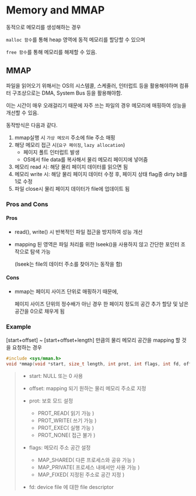# Memory and MMAP

동적으로 메모리를 생성해하는 경우 

`malloc 함수`를 통해 heap 영역에 동적 메모리를 할당할 수 있으며

`free 함수`를 통해 메모리를 해제할 수 있음.



## MMAP

파일을 읽어오기 위해서는 OS의 시스템콜, 스케줄러, 인터럽트 등을 활용해야하며 컴퓨터 구조상으로는 DMA, System Bus 등을 활용해야함.

이는 시간이 매우 오래걸리기 때문에 자주 쓰는 파일의 경우 메모리에 매핑하여 성능을 개선할 수 있음.

동작방식은 다음과 같다.

1. mmap실행 시 `가상 메모리` 주소에 file 주소 매핑
2. 해당 메모리 접근 시(`요구 페이징`, `lazy allocation`)
   - 페이지 폴트 인터럽트 발생
   - OS에서 file data를 복사해서 물리 메모리 페이지에 넣어줌
3. 메모리 read 시: 해당 물리 페이지 데이터를 읽으면 됨
4. 메모리 write 시: 해당 물리 페이지 데이터 수정 후, 페이지 상태 flag중 dirty bit를 1로 수정
5. 파일 close시 물리 페이지 데이터가 file에 업데이트 됨



### Pros and Cons

#### Pros

- read(), write() 시 반복적인 파일 접근을 방지하여 성능 개선

- mapping 된 영역은 파일 처리를 위한 lseek()을 사용하지 않고 간단한 포인터 조작으로 탐색 가능

  (lseek는 file의 데이터 주소를 찾아가는 동작을 함)

#### Cons

- mmap는 페이지 사이즈 단위로 매핑하기 때문에,

  페이지 사이즈 단위의 정수배가 아닌 경우 한 페이지 정도의 공간 추가 할당 및 남은 공간을 0으로 채우게 됨



### Example

[start+offset] ~ [start+offset+length] 만큼의 물리 메모리 공간을 mapping 할 것 을 요청하는 경우

```c
#include <sys/mman.h>
void *mmap(void *start, size_t length, int prot, int flags, int fd, off_t offset)
```

> - start: NULL 또는 0 사용
>
> - offset: mapping 되기 원하는 물리 메모리 주소로 지정
>
> - prot: 보호 모드 설정
>   - PROT_READ( 읽기 가능 )
>   - PROT_WRITE( 쓰기 가능 )
>   - PROT_EXEC( 실행 가능 )
>   - PROT_NONE( 접근 불가 )
>
> - flags: 메모리 주소 공간 설정
>   - MAP_SHARED( 다른 프로세스와 공유 가능 )
>   - MAP_PRIVATE( 프로세스 내에서만 사용 가능 )
>   -  MAP_FIXED( 지정된 주소로 공간 지정 )
>
> - fd: device file 에 대한 file descriptor